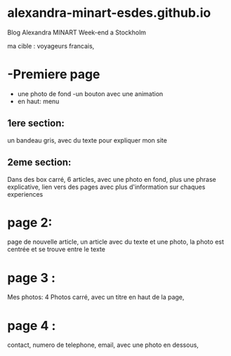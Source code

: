 # alexandra-minart-esdes.github.io
Blog Alexandra MINART
Week-end a Stockholm  

ma cible : voyageurs francais, 

# -Premiere page
  - une photo de fond 
  -un bouton avec une animation 
  - en haut: menu
  
 ## 1ere section: 
 un bandeau gris, avec du texte pour expliquer mon site
 
## 2eme section: 
 Dans des box carré, 6 articles, avec une photo en fond, plus une phrase explicative, 
  lien vers des pages avec plus d'information sur chaques experiences

  
# page 2: 

page de nouvelle article, 
un article avec du texte et une photo, 
la photo est centrée et se trouve entre le texte

# page 3 : 
  Mes photos: 
  4 Photos carré, avec un titre en haut de la page, 
  
# page 4 : 
   contact, numero de telephone, email, avec une photo en dessous, 
   

  

